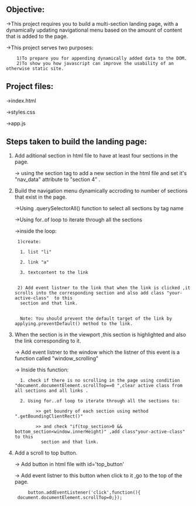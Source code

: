 Objective:
----------
   ->This project requires you to build a multi-section landing page, with a dynamically updating navigational menu based on the amount 
     of content that is added to the page.
     
   ->This project serves two purposes:
   
        1)To prepare you for appending dynamically added data to the DOM.
        2)To show you how javascript can improve the usability of an otherwise static site.

Project files:
--------------
   ->index.html
   
   ->styles.css
   
   ->app.js
   
Steps taken to build the landing page:
-------------------------------------
1) Add aditional section in html file to have at least four sections in the page.

    -> using the section tag to add a new section in the html file and set it's "nav_data" attribute to "section 4" .

2) Build the navigation menu dynamically accroding to number of sections that exist in the page.

    ->Using .querySelectorAll() function to select all sections by tag name
    
    ->Using for..of loop to iterate through all the sections
    
    ->inside the loop:
    
        1)create:
    
         1. list "li"
         
         2. link "a"
         
         3. textcontent to the link
     
     
        2) Add event listner to the link that when the link is clicked ,it scrolls into the corresponding section and also add class "your-active-class"  to this 
         section and that link.
    
    
         Note: You should prevent the default target of the link by applying.preventDefault() method to the link.
       


3) When the section is in the viewport ,this section is highlighted and also the link corresponding to it.

   -> Add event listner to the window which the listner of this event is a function called "window_scrolling"
   
   -> Inside this function:
   
         1. check if there is no scrolling in the page using condition "document.documentElement.scrollTop==0 ",clear active class from all sections and all links .
         
         2. Using for..of loop to iterate through all the sections to:
         
               >> get boundry of each section using method ".getBoundingClientRect()"
               
               >> and check "if(top_section>0 && bottom_section<window.innerHeight)" ,add class"your-active-class"  to this 
                 section and that link.
   
          
         
4) Add a scroll to top button.

      -> Add button in html file with id='top_button'
      
      -> Add event listner to this button when click to it ,go to the top of the page.
      
            button.addEventListener('click',function(){
	    document.documentElement.scrollTop=0;});



